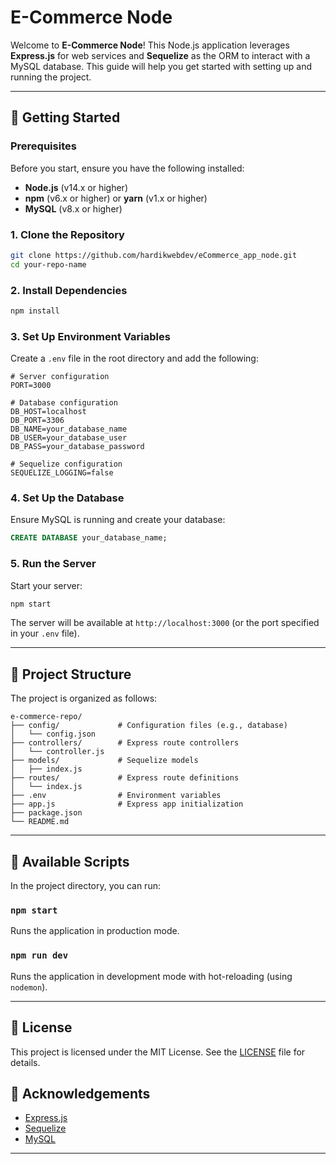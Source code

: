 # E-Commerce Node

Welcome to **E-Commerce Node**! This Node.js application leverages **Express.js** for web services and **Sequelize** as the ORM to interact with a MySQL database. This guide will help you get started with setting up and running the project.

---

## 🚀 Getting Started

### Prerequisites

Before you start, ensure you have the following installed:

- **Node.js** (v14.x or higher)
- **npm** (v6.x or higher) or **yarn** (v1.x or higher)
- **MySQL** (v8.x or higher)

### 1. Clone the Repository

```bash
git clone https://github.com/hardikwebdev/eCommerce_app_node.git
cd your-repo-name
```

### 2. Install Dependencies

```bash
npm install
```

### 3. Set Up Environment Variables

Create a `.env` file in the root directory and add the following:

```env
# Server configuration
PORT=3000

# Database configuration
DB_HOST=localhost
DB_PORT=3306
DB_NAME=your_database_name
DB_USER=your_database_user
DB_PASS=your_database_password

# Sequelize configuration
SEQUELIZE_LOGGING=false
```

### 4. Set Up the Database

Ensure MySQL is running and create your database:

```sql
CREATE DATABASE your_database_name;
```

### 5. Run the Server

Start your server:

```bash
npm start
```

The server will be available at `http://localhost:3000` (or the port specified in your `.env` file).

---

## 📁 Project Structure

The project is organized as follows:

```
e-commerce-repo/
├── config/             # Configuration files (e.g., database)
│   └── config.json
├── controllers/        # Express route controllers
│   └── controller.js
├── models/             # Sequelize models
│   ├── index.js
├── routes/             # Express route definitions
│   └── index.js
├── .env                # Environment variables
├── app.js              # Express app initialization
├── package.json
└── README.md
```

---

## 📜 Available Scripts

In the project directory, you can run:

### `npm start`
Runs the application in production mode.

### `npm run dev`
Runs the application in development mode with hot-reloading (using `nodemon`).

---

## 📄 License

This project is licensed under the MIT License. See the [LICENSE](LICENSE) file for details.

## 🙌 Acknowledgements

- [Express.js](https://expressjs.com/)
- [Sequelize](https://sequelize.org/)
- [MySQL](https://www.mysql.com/)

---
